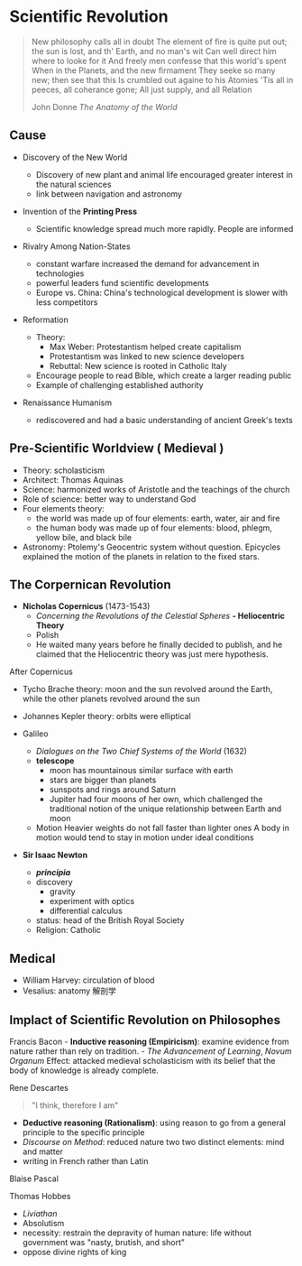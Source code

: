 

# Scientific Revolution

> New philosophy calls all in doubt
> The element of fire is quite put out;
> the sun is lost, and th' Earth, and no man's wit
> Can well direct him where to looke for it
> And freely men confesse that this world's spent
> When in the Planets, and the new firmament
> They seeke so many new; then see that this
> Is crumbled out againe to his Atomies
> 'Tis all in peeces, all coherance gone;
> All just supply, and all Relation
>  
>  John Donne _The Anatomy of the World_
## Cause
  - Discovery of the New World
     - Discovery of new plant and animal life encouraged greater interest in the natural sciences
     - link between navigation and astronomy

   - Invention of the **Printing Press**
     - Scientific knowledge spread much more rapidly. People are informed
  - Rivalry Among Nation-States
    - constant warfare increased the demand for advancement in technologies
    - powerful leaders fund scientific developments
    - Europe vs. China: China's technological development is slower with less competitors 

  - Reformation
    - Theory:
      - Max Weber: Protestantism helped create capitalism
      - Protestantism was linked to new science developers
      - Rebuttal: New science is rooted in Catholic Italy
    - Encourage people to read Bible, which create a larger reading public
    - Example of challenging established authority

   - Renaissance Humanism
     - rediscovered and had a basic understanding of ancient Greek's texts

## Pre-Scientific Worldview ( Medieval )
    
   - Theory: scholasticism
   - Architect: Thomas Aquinas
   - Science: harmonized works of Aristotle and the teachings of the church
   - Role of science: better way to understand God
   - Four elements theory: 
     - the world was made up of four elements: earth, water, air and fire
     - the human body was made up of four elements: blood, phlegm, yellow bile, and black bile
   - Astronomy: Ptolemy's Geocentric system without question. Epicycles explained the motion of the planets in relation to the fixed stars.

## The Corpernican Revolution

 - **Nicholas Copernicus** (1473-1543)
   - _Concerning the Revolutions of the Celestial Spheres_
   **- Heliocentric Theory**
   - Polish
   - He waited many years before he finally decided to publish, and he claimed that the Heliocentric theory was just mere hypothesis.

After Copernicus
  - Tycho Brache
    theory: moon and the sun revolved around the Earth, while the other planets revolved around the sun
  - Johannes Kepler
     theory: orbits were elliptical
 - Galileo
   - _Dialogues on the Two Chief Systems of the World_ (1632)
   - **telescope**
     - moon has mountainous similar surface with earth
     - stars are bigger than planets
     - sunspots and rings around Saturn
     - Jupiter had four moons of her own, which challenged the traditional notion of the unique relationship between Earth and moon
   - Motion
   Heavier weights do not fall faster than lighter ones
   A body in motion would tend to stay in motion under ideal conditions

 - **Sir Isaac Newton**
   - _**principia**_
   - discovery
       - gravity
       - experiment with optics
       - differential calculus
   - status: head of the British Royal Society
   - Religion: Catholic

## Medical
  - William Harvey: circulation of blood
  - Vesalius: anatomy 解剖学

## Implact of Scientific Revolution on Philosophes

  Francis Bacon
    - **Inductive reasoning (Empiricism)**: examine evidence from nature rather than rely on tradition.
    - _The Advancement of Learning_, _Novum Organum_
    Effect: attacked medieval scholasticism with its belief that the body of knowledge is already complete.

Rene Descartes
> "I think, therefore I am"
  - **Deductive reasoning (Rationalism)**: using reason to go from a general principle to the specific principle
  -  _Discourse on Method_: 
     reduced nature two two distinct elements: mind and matter
  - writing in French rather than Latin

Blaise Pascal

Thomas Hobbes
  - _Liviathan_
  - Absolutism
  - necessity: restrain the depravity of human nature: life without government was "nasty, brutish, and short"
  - oppose divine rights of king


    
  

<!--stackedit_data:
eyJoaXN0b3J5IjpbLTEzNjI0NTk1ODcsNjU0NDI2OTc3XX0=
-->